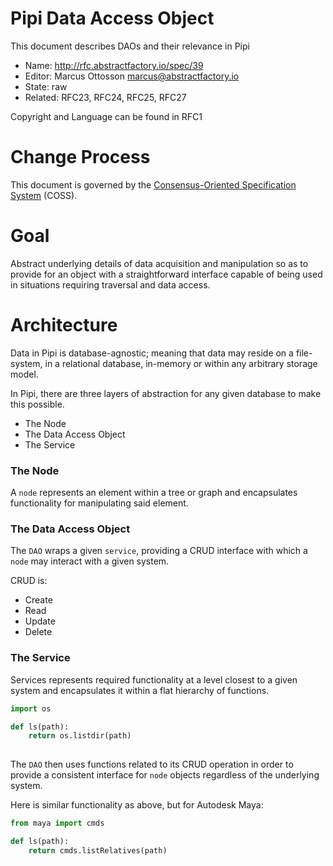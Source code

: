 # Pipi Data Access Object

This document describes DAOs and their relevance in Pipi

* Name: http://rfc.abstractfactory.io/spec/39
* Editor: Marcus Ottosson <marcus@abstractfactory.io>
* State: raw
* Related: RFC23, RFC24, RFC25, RFC27

Copyright and Language can be found in RFC1

# Change Process

This document is governed by the [Consensus-Oriented Specification System](http://www.digistan.org/spec:1/COSS) (COSS).

# Goal

Abstract underlying details of data acquisition and manipulation so as to provide for an object with a straightforward interface capable of being used in situations requiring traversal and data access.

# Architecture

Data in Pipi is database-agnostic; meaning that data may reside on a file-system, in a relational database, in-memory or within any arbitrary storage model.

In Pipi, there are three layers of abstraction for any given database to make this possible.

* The Node
* The Data Access Object
* The Service

### The Node

A `node` represents an element within a tree or graph and encapsulates functionality for manipulating said element.

### The Data Access Object

The `DAO` wraps a given `service`, providing a CRUD interface with which a `node` may interact with a given system.

CRUD is:

* Create
* Read
* Update
* Delete

### The Service

Services represents required functionality at a level closest to a given system and encapsulates it within a flat hierarchy of functions.

```python
import os

def ls(path):
	return os.listdir(path)
 
```

The `DAO` then uses functions related to its CRUD operation in order to provide a consistent interface for `node` objects regardless of the underlying system.

Here is similar functionality as above, but for Autodesk Maya:

```python
from maya import cmds

def ls(path):
	return cmds.listRelatives(path)
```